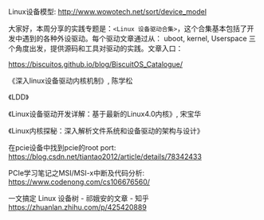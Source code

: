 Linux设备模型: http://www.wowotech.net/sort/device_model


大家好，本周分享的实践专题是：`<Linux 设备驱动合集>`，这个合集基本包括了开发中遇到的各种外设驱动。每个驱动文章通过从： uboot, kernel, Userspace 三个角度出发，提供源码和工具对驱动的实践。文章入口：

https://biscuitos.github.io/blog/BiscuitOS_Catalogue/


《深入linux设备驱动内核机制》, 陈学松

《LDD》

《Linux设备驱动开发详解：基于最新的Linux4.0内核》, 宋宝华

《Linux内核探秘：深入解析文件系统和设备驱动的架构与设计》


在pcie设备中找到pcie的root port: https://blog.csdn.net/tiantao2012/article/details/78342433

PCIe学习笔记之MSI/MSI-x中断及代码分析: https://www.codenong.com/cs106676560/

一文搞定 Linux 设备树 - 祁娥安的文章 - 知乎
https://zhuanlan.zhihu.com/p/425420889